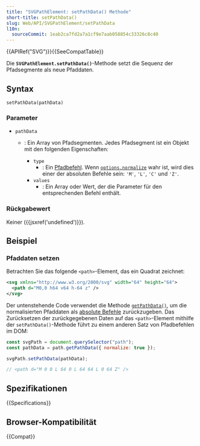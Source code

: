 ```yaml
---
title: "SVGPathElement: setPathData() Methode"
short-title: setPathData()
slug: Web/API/SVGPathElement/setPathData
l10n:
  sourceCommit: 1eab2ca7fd2a7a1cf9e7aab058854c33326c8c40
---
```


{{APIRef("SVG")}}{{SeeCompatTable}}

Die **`SVGPathElement.setPathData()`**-Methode setzt die Sequenz der Pfadsegmente als neue Pfaddaten.

## Syntax

```js-nolint
setPathData(pathData)
```

### Parameter

- `pathData`

  - : Ein Array von Pfadsegmenten.
    Jedes Pfadsegment ist ein Objekt mit den folgenden Eigenschaften:

    - `type`
      - : Ein [Pfadbefehl](/de/docs/Web/SVG/Reference/Attribute/d#path_commands).
        Wenn [`options.normalize`](/de/docs/Web/API/SVGPathElement/getPathData#normalize) wahr ist, wird dies einer der absoluten Befehle sein: `'M'`, `'L'`, `'C'` und `'Z'`.
    - `values`
      - : Ein Array oder Wert, der die Parameter für den entsprechenden Befehl enthält.

### Rückgabewert

Keiner ({{jsxref('undefined')}}).

## Beispiel

### Pfaddaten setzen

Betrachten Sie das folgende `<path>`-Element, das ein Quadrat zeichnet:

```xml
<svg xmlns="http://www.w3.org/2000/svg" width="64" height="64">
  <path d="M0,0 h64 v64 h-64 z" />
</svg>
```

Der untenstehende Code verwendet die Methode [`getPathData()`](/de/docs/Web/API/SVGPathElement/getPathData), um die normalisierten Pfaddaten als [absolute Befehle](/de/docs/Web/SVG/Reference/Attribute/d#path_commands) zurückzugeben.
Das Zurücksetzen der zurückgegebenen Daten auf das `<path>`-Element mithilfe der `setPathData()`-Methode führt zu einem anderen Satz von Pfadbefehlen im DOM:

```js
const svgPath = document.querySelector("path");
const pathData = path.getPathData({ normalize: true });

svgPath.setPathData(pathData);

// <path d="M 0 0 L 64 0 L 64 64 L 0 64 Z" />
```

## Spezifikationen

{{Specifications}}

## Browser-Kompatibilität

{{Compat}}
